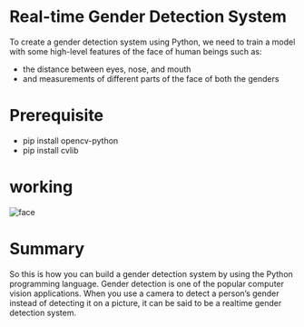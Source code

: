 # Real-time Gender Detection System
To create a gender detection system using Python, we need to train a model with some high-level features of the face of human beings such as:

- the distance between eyes, nose, and mouth 
- and measurements of different parts of the face of both the genders

# Prerequisite
- pip install opencv-python
- pip install cvlib

# working
![face](https://user-images.githubusercontent.com/108600694/181768442-4b79a117-137b-4787-b2db-3b4f2d6d734d.png)

# Summary
So this is how you can build a gender detection system by using the Python programming language. Gender detection is one of the popular computer vision applications.
When you use a camera to detect a person’s gender instead of detecting it on a picture, it can be said to be a realtime gender detection system.
